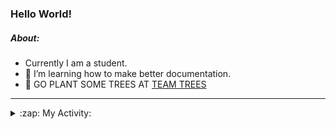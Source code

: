### Hello World!

##### About:
- Currently I am a student.
- 🌱 I’m learning how to make better documentation.
- 🌱 GO PLANT SOME TREES AT [TEAM TREES](https://teamtrees.org/)

---
<details>
  <summary>:zap: My Activity:</summary>
  
<!--START_SECTION:waka-->
![Code Time](http://img.shields.io/badge/Code%20Time-1%2C123%20hrs%2015%20mins-blue)

**I'm a Night 🦉** 

```text
🌞 Morning                1709 commits        ███░░░░░░░░░░░░░░░░░░░░░░   10.05 % 
🌆 Daytime                5687 commits        ████████░░░░░░░░░░░░░░░░░   33.44 % 
🌃 Evening                4840 commits        ███████░░░░░░░░░░░░░░░░░░   28.46 % 
🌙 Night                  4772 commits        ███████░░░░░░░░░░░░░░░░░░   28.06 % 
```
📅 **I'm Most Productive on Wednesday** 

```text
Monday                   2424 commits        ████░░░░░░░░░░░░░░░░░░░░░   14.25 % 
Tuesday                  2151 commits        ███░░░░░░░░░░░░░░░░░░░░░░   12.65 % 
Wednesday                4061 commits        ██████░░░░░░░░░░░░░░░░░░░   23.88 % 
Thursday                 2291 commits        ███░░░░░░░░░░░░░░░░░░░░░░   13.47 % 
Friday                   1699 commits        ██░░░░░░░░░░░░░░░░░░░░░░░   09.99 % 
Saturday                 1490 commits        ██░░░░░░░░░░░░░░░░░░░░░░░   08.76 % 
Sunday                   2892 commits        ████░░░░░░░░░░░░░░░░░░░░░   17.00 % 
```


📊 **This Week I Spent My Time On** 

```text
🔥 Editors: 
VS Code                  2 hrs 19 mins       █████████████████████████   100.00 % 

🐱‍💻 Projects: 
praise                   1 hr 48 mins        ███████████████████░░░░░░   77.88 % 
discord-bot              30 mins             █████░░░░░░░░░░░░░░░░░░░░   21.59 % 
CSF22                    0 secs              ░░░░░░░░░░░░░░░░░░░░░░░░░   00.53 % 
```


 Last Updated on 18/05/2023 05:08:57 UTC
<!--END_SECTION:waka-->
</details>
